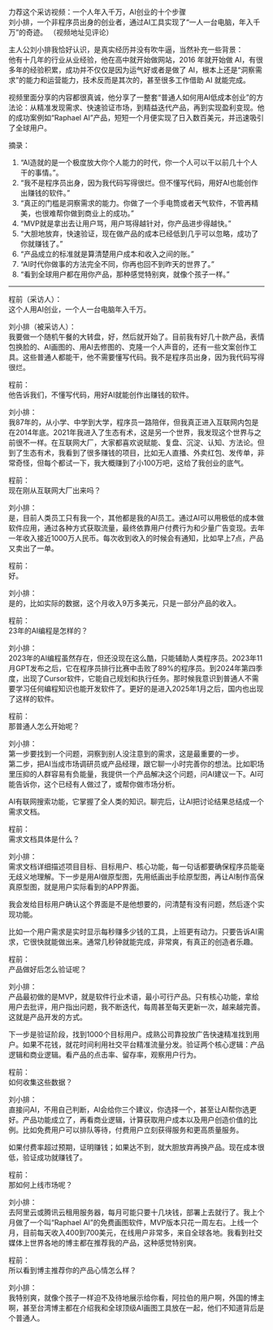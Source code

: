 力荐这个采访视频：一个人年入千万，AI创业的十个步骤  
刘小排，一个非程序员出身的创业者，通过AI工具实现了“一人一台电脑，年入千万”的奇迹。 
（视频地址见评论）

主人公刘小排我恰好认识，是真实经历并没有吹牛逼，当然补充一些背景：  
他有十几年的行业从业经验，他在高中就开始做网站，2016 年就开始做 AI，有很多年的经验积累，成功并不仅仅是因为运气好或者是做了 AI，根本上还是“洞察需求”的能力和运营能力，技术反而是其次的，甚至很多工作借助 AI 就能完成。

视频里面分享的内容都很真诚，他分享了一整套“普通人如何用AI低成本创业”的方法论：从精准发现需求、快速验证市场，到精益迭代产品，再到实现盈利变现。他的成功案例如“Raphael AI”产品，短短一个月便实现了日入数百美元，并迅速吸引了全球用户。

摘录：  
1. “AI造就的是一个极度放大你个人能力的时代，你一个人可以干以前几十个人干的事情。”。  
2. “我不是程序员出身，因为我代码写得很烂。但不懂写代码，用好AI也能创作出赚钱的软件。”  
3. “真正的门槛是洞察需求的能力。你做了一个手电筒或者天气软件，不管再精美，也很难帮你做到商业上的成功。”  
4. “MVP就是拿出去让用户骂，用户骂得越针对，你产品进步得越快。”  
5. “大胆地放弃，快速验证，现在做产品的成本已经低到几乎可以忽略，成功了你就赚钱了。”  
6. “产品成立的标准就是算清楚用户成本和收入之间的账。”  
7. “AI时代你做事的方法完全不同，你再也回不到昨天的世界了。”  
8. “看到全球用户都在用你产品，那种感觉特别爽，就像个孩子一样。”  

---
 
程前（采访人）：  
这个人用AI创业，一个人一台电脑年入千万。

刘小排（被采访人）：  
我要做一个随机午餐的大转盘，好，然后就开始了。目前我有好几十款产品，表情包换脸的、AI画图的、用AI去修图的、克隆一个人声音的，还有一些文案创作工具。这些普通人都能干，他不需要懂写代码。我不是程序员出身，因为我代码写得很烂。

程前：  
他告诉我们，不懂写代码，用好AI就能创作出赚钱的软件。

刘小排：  
我87年的，从小学、中学到大学，程序员一路陪伴，但我真正进入互联网内包是在2014年底。2021年我进入了生态有术，这是另一个世界，我发现这个世界与之前很不一样。在互联网大厂，大家都喜欢说赋能、复盘、沉淀、认知、方法论。但到了生态有术，我看到了很多赚钱的项目，比如无人直播、外卖红包、发传单，非常奇怪，但每个都试一下，我大概赚到了小100万吧，这给了我创业的底气。

程前：  
现在刚从互联网大厂出来吗？

刘小排：  
是，目前人类员工只有我一个，其他都是我的AI员工。通过AI可以用极低的成本做软件应用，通过各种方式获取流量，最终依靠用户付费行为和少量广告变现。去年一年收入接近1000万人民币。每次收到收入的时候会有通知，比如早上7点，产品又卖出了一单。

程前：  
好。

刘小排：  
是的，比如实际的数据，这个月收入9万多美元，只是一部分产品的收入。

程前：  
23年的AI编程是怎样的？

刘小排：  
2023年的AI编程虽然存在，但还没现在这么酷，只能辅助人类程序员。2023年11月GPT发布之后，它在程序员排行比赛中击败了89%的程序员。到2024年第四季度，出现了Cursor软件，它能自己规划和执行任务。那时候我意识到普通人不需要学习任何编程知识也能开发软件了。更好的是进入2025年1月之后，国内也出现了这样的软件。

程前：  
那普通人怎么开始呢？

刘小排：  
第一步要找到一个问题，洞察到别人没注意到的需求，这是最重要的一步。  
第二步，把AI当成市场调研员或产品经理，跟它聊一小时完善你的想法。比如职场里压抑的人群容易有负能量，我提供一个产品解决这个问题，问AI建议一下。AI可能告诉你，这个已经有人做过了，或帮你做市场分析。

AI有联网搜索功能，它掌握了全人类的知识。聊完后，让AI把讨论结果总结成一个需求文档。

程前：  
需求文档具体是什么？

刘小排：  
需求文档详细描述项目目标、目标用户、核心功能，每一句话都要确保程序员能毫无歧义地理解。下一步是用AI做原型图，先用纸画出手绘原型图，再让AI制作高保真原型图，就是用户实际看到的APP界面。

我会发给目标用户确认这个界面是不是他想要的，问清楚有没有问题，然后逐个实现功能。

比如一个用户需求是实时显示每秒赚多少钱的工具，上班更有动力。只要告诉AI需求，它很快就能做出来。通常几秒钟就能完成，非常爽，有真正的创造者乐趣。

程前：  
产品做好后怎么验证呢？

刘小排：  
产品最初做的是MVP，就是软件行业术语，最小可行产品。只有核心功能，拿给用户去批评，用户指出问题，我不断迭代，每周甚至每天更新一次，越来越完善。这就是产品开发的方式。

下一步是验证阶段，找到1000个目标用户。成熟公司靠投放广告快速精准找到用户。如果不花钱，就花时间利用社交平台精准流量分发。验证两个核心逻辑：产品逻辑和商业逻辑。看产品的点击率、留存率，观察用户行为。

程前：  
如何收集这些数据？

刘小排：  
直接问AI，不用自己判断，AI会给你三个建议，你选择一个，甚至让AI帮你选更好。产品功能成立了，再看商业逻辑，计算获取用户成本以及用户创造价值的比例。比如免费用户可以排队等待，付费用户立刻获得服务和更高质量服务。

如果付费率超过预期，证明赚钱；如果达不到，就大胆放弃再换产品。现在成本很低，验证成功就赚钱了。

程前：  
那如何上线市场呢？

刘小排：  
去阿里云或腾讯云租用服务器，每月可能只要十几块钱，部署上去就行了。我上个月做了一个叫“Raphael AI”的免费画图软件，MVP版本只花一周左右。上线一个月，目前每天收入400到700美元，在线用户非常多，来自全球各地。我看到社交媒体上世界各地的博主都在推荐我的产品，这种感觉特别爽。

程前：  
所以看到博主推荐你的产品心情怎么样？

刘小排：  
我特别爽，就像个孩子一样迫不及待地展示给你看，阿拉伯的用户啊，外国的博主啊，甚至台湾博主都在介绍我和全球顶级AI画图工具放在一起，他们不知道背后是个普通人。
